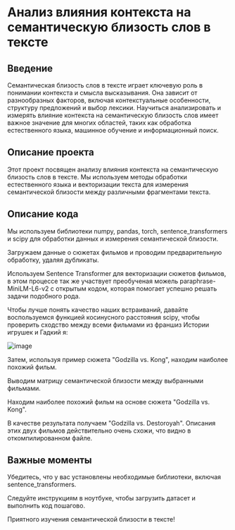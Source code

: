 # Анализ влияния контекста на семантическую близость слов в тексте 

## Введение

Семантическая близость слов в тексте играет ключевую роль в понимании контекста и смысла высказывания. Она зависит от разнообразных факторов, включая контекстуальные особенности, структуру предложений и выбор лексики. Научиться анализировать и измерять влияние контекста на семантическую близость слов имеет важное значение для многих областей, таких как обработка естественного языка, машинное обучение и информационный поиск.

## Описание проекта
Этот проект посвящен анализу влияния контекста на семантическую близость слов в тексте. Мы используем методы обработки естественного языка и векторизации текста для измерения семантической близости между различными фрагментами текста.


## Описание кода
Мы используем библиотеки numpy, pandas, torch, sentence_transformers и scipy для обработки данных и измерения семантической близости.


Загружаем данные о сюжетах фильмов и проводим предварительную обработку, удаляя дубликаты.


Используем Sentence Transformer для векторизации сюжетов фильмов, в этом процессе так же участвует преобученая можель paraphrase-MiniLM-L6-v2 с открытым кодом, которая помогает успешно решать задачи подобного рода.

Чтобы лучше понять качество наших встраиваний, давайте воспользуемся функцией косинусного расстояния scipy, чтобы проверить сходство между всеми фильмами из франшиз Истории игрушек и Гадкий я:

![image](https://github.com/Ludestor/Laba-2/assets/119999440/300d2c7a-7200-4071-997b-090bdce54ccb)

Затем, используя пример сюжета "Godzilla vs. Kong", находим наиболее похожий фильм.


Выводим матрицу семантической близости между выбранными фильмами.


Находим наиболее похожий фильм на основе сюжета "Godzilla vs. Kong".


В качестве результата получаем "Godzilla vs. Destoroyah". Описания этих двух фильмов действительно очень схожи, что видно в откомпилированном файле.


## Важные моменты


Убедитесь, что у вас установлены необходимые библиотеки, включая sentence_transformers.


Следуйте инструкциям в ноутбуке, чтобы загрузить датасет и выполнить код пошагово.


Приятного изучения семантической близости в тексте!


